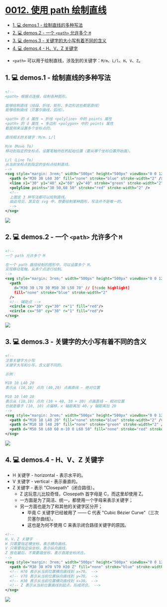 # [0012. 使用 path 绘制直线](https://github.com/Tdahuyou/TNotes.svg/tree/main/notes/0012.%20%E4%BD%BF%E7%94%A8%20path%20%E7%BB%98%E5%88%B6%E7%9B%B4%E7%BA%BF)

<!-- region:toc -->

- [1. 💻 demos.1 - 绘制直线的多种写法](#1--demos1---绘制直线的多种写法)
- [2. 💻 demos.2 - 一个 `<path>` 允许多个 `M`](#2--demos2---一个-path-允许多个-m)
- [3. 💻 demos.3 - 关键字的大小写有着不同的含义](#3--demos3---关键字的大小写有着不同的含义)
- [4. 💻 demos.4 - H、V、Z 关键字](#4--demos4---hvz-关键字)

<!-- endregion:toc -->
- `<path>` 可以用于绘制直线，涉及到的关键字：`M/m`、`L/l`、`H`、`V`、`Z`。

## 1. 💻 demos.1 - 绘制直线的多种写法


```xml
<!--
<path> 根据点连接，绘制各种图形。

能够绘制直线（线段、折线、矩形、多边形这些都是直线）
能够绘制曲线（贝塞尔曲线，弧线）。

<path> 的 d 属性 ≈ 折线 <polyline> 中的 points 属性
<path> 的 d 属性 ≈ 多边形 <polygon> 中的 points 属性
都是用来设置多个坐标点的。

直线相关的关键字：M/m、L/l

M/m（Move To）
移动到指定的坐标点，设置笔触所在的起始位置（要从哪个坐标位置开始画）。

L/l（Line To）
从当前坐标点到指定的坐标点绘制直线。
-->
<svg style="margin: 3rem;" width="500px" height="500px" viewBox="0 0 120 120" xmlns="http://www.w3.org/2000/svg">
  <path d="M30 30 L60 30" fill="none" stroke="blue" stroke-width="2" /> <!-- [!code highlight] -->
  <line x1="30" y1="40" x2="60" y2="40" stroke="green" stroke-width="2" />
  <polyline points="30 50,60 50" stroke="red" stroke-width="2" />
  <!--
  上面这 3 种写法都可以绘制直线。
  由此可见，其实在 svg 中，想要绘制某种图形，写法并不是唯一的。
  -->
</svg>
```

![](assets/2024-12-10-09-00-12.png)


## 2. 💻 demos.2 - 一个 `<path>` 允许多个 `M`


```xml
<!--
一个 path 允许多个 M

在一个 path 路径绘制的图形中，可以设置多个 M。
实现移动笔触，从多个点进行绘制。
-->
<svg style="margin: 3rem;" width="500px" height="500px" viewBox="0 0 120 120" xmlns="http://www.w3.org/2000/svg">
  <path
    d="M30 30 L70 30 M50 30 L50 70" // [!code highlight]
    fill="none" stroke="blue" stroke-width="2"
  />
  <!-- 辅助点 -->
  <circle cx="30" cy="30" r="1" fill="red"/>
  <circle cx="50" cy="30" r="1" fill="red"/>
</svg>
```

![](assets/2025-01-26-14-44-08.png)

## 3. 💻 demos.3 - 关键字的大小写有着不同的含义


```xml
<!--
注意关键字大小写
关键字大写和小写，含义是不同的。

示例：

M10 10 L40 20
表示从 (10,10) 点向 (40,20) 点画直线 — 绝对位置

M10 10 l40 20
表示从 (10,10) 点向 (10 + 40, 10 + 20) 点画直线 — 相对位置
也就是基于 (10, 10) 点偏移，x 轴距离加 40，y 轴距离加 20
-->
<svg style="margin: 3rem;" width="500px" height="500px" viewBox="0 0 120 120" xmlns="http://www.w3.org/2000/svg">
  <path d="M10 10 L40 20" fill="none" stroke="blue" stroke-width="2" /> <!-- [!code highlight] -->
  <path d="M10 10 l40 20" fill="none" stroke="green" stroke-width="2" /> <!-- [!code highlight] -->
  <path d="M50 50 L60 60 m-10 0 L60 50" fill="none" stroke="red" stroke-width="2" /> <!-- [!code highlight] -->
</svg>
```

![](assets/2024-12-10-09-03-05.png)

## 4. 💻 demos.4 - H、V、Z 关键字


- H 关键字 - horizontal - 表示水平的。
- V 关键字 - vertical - 表示垂直的。
- Z 关键字 - 表示 "Closepath"（闭合路径）。
  - Z 这玩意儿比较奇怪，Closepath 首字母是 C，而这里却使用 Z。
  - 一方面是为了简洁、统一，都使用一个字母来表示关键字；
  - 另一方面也是为了和其他的关键字区分开；
    - 毕竟 C 关键字已经被用了 —— C 代表 "Cubic Bézier Curve"（三次贝塞尔曲线）。
    - 这也是为何不使用 C 来表示闭合路径关键字的原因。

```xml
<!--
H、V、Z 关键字
H 只需要指定横坐标，表示横向画线。
V 只需要指定纵坐标，表示纵向画线。
Z 放在最后，不需要跟坐标，表示首尾坐标闭合。
-->
<svg style="margin: 3rem;" width="500px" height="500px" viewBox="0 0 120 120" xmlns="http://www.w3.org/2000/svg">
  <path d="M30 30 H70 V70 H30 Z" fill="none" stroke="blue" stroke-width="2" /> <!-- [!code highlight] -->
  <!-- H70 表示从当前位置横向画线到 x=70。 -->
  <!-- V70 表示从当前位置纵向画线到 y=70。 -->
  <!-- H30 表示从当前位置横向画线到 x=30。 -->
  <!-- Z 表示从当前位置画线到起点，形成闭合。 -->
</svg>
```

![](assets/2024-12-10-09-05-19.png)
